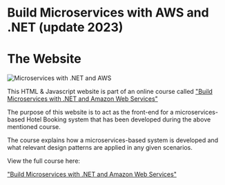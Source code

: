 # Build Microservices with AWS and .NET (update 2023)
# The Website


![Microservices with .NET and AWS ](https://img-b.udemycdn.com/course/750x422/2080118_8bbf_7.jpg "Microservices with .NET and AWS")



This HTML & Javascript website is part of an online course called ["Build Microservices with .NET and Amazon Web Services"](https://www.udemy.com/course/build-microservices-with-aspnet-core-amazon-web-services/?referralCode=B288BF33506B34292176)

The purpose of this website is to act as the front-end for a microservices-based Hotel Booking system that has been developed during the above mentioned course. 

The course explains how a microservices-based system is developed and what relevant design patterns are applied in any given scenarios.

View the full course here:

["Build Microservices with .NET and Amazon Web Services"](https://www.udemy.com/course/build-microservices-with-aspnet-core-amazon-web-services/?referralCode=B288BF33506B34292176)
